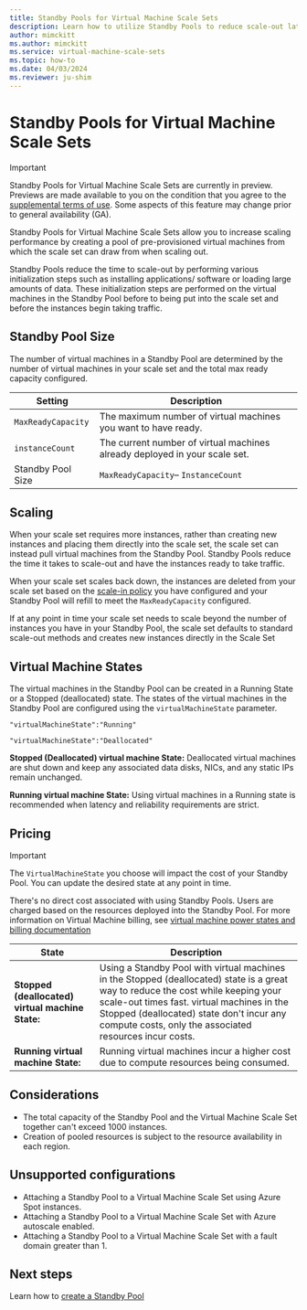 ```yaml
---
title: Standby Pools for Virtual Machine Scale Sets
description: Learn how to utilize Standby Pools to reduce scale-out latency with Virtual Machine Scale Sets
author: mimckitt
ms.author: mimckitt
ms.service: virtual-machine-scale-sets
ms.topic: how-to
ms.date: 04/03/2024
ms.reviewer: ju-shim
---
```


# Standby Pools for Virtual Machine Scale Sets

> [!IMPORTANT]
> Standby Pools for Virtual Machine Scale Sets are currently in preview. Previews are made available to you on the condition that you agree to the [supplemental terms of use](https://azure.microsoft.com/support/legal/preview-supplemental-terms/). Some aspects of this feature may change prior to general availability (GA). 

Standby Pools for Virtual Machine Scale Sets allow you to increase scaling performance by creating a pool of pre-provisioned virtual machines from which the scale set can draw from when scaling out. 

Standby Pools reduce the time to scale-out by performing various initialization steps such as installing applications/ software or loading large amounts of data. These initialization steps are performed on the virtual machines in the Standby Pool before to being put into the scale set and before the instances begin taking traffic.

## Standby Pool Size
The number of virtual machines in a Standby Pool are determined by the number of virtual machines in your scale set and the total max ready capacity configured. 

| Setting | Description | 
|---|---|
| `MaxReadyCapacity` | The maximum number of virtual machines you want to have ready.|
| `instanceCount` | The current number of virtual machines already deployed in your scale set.|
| Standby Pool Size | `MaxReadyCapacity`– `InstanceCount` 

## Scaling

When your scale set requires more instances, rather than creating new instances and placing them directly into the scale set, the scale set can instead pull virtual machines from the Standby Pool. Standby Pools reduce the time it takes to scale-out and have the instances ready to take traffic. 

When your scale set scales back down, the instances are deleted from your scale set based on the [scale-in policy](virtual-machine-scale-sets-scale-in-policy.md) you have configured and your Standby Pool will refill to meet the `MaxReadyCapacity` configured.  

If at any point in time your scale set needs to scale beyond the number of instances you have in your Standby Pool, the scale set defaults to standard scale-out methods and creates new instances directly in the Scale Set

## Virtual Machine States

The virtual machines in the Standby Pool can be created in a Running State or a Stopped (deallocated) state. The states of the virtual machines in the Standby Pool are configured using the `virtualMachineState` parameter.

```
"virtualMachineState":"Running"

"virtualMachineState":"Deallocated"
```

**Stopped (Deallocated) virtual machine State:** Deallocated virtual machines are shut down and keep any associated data disks, NICs, and any static IPs remain unchanged. 

**Running virtual machine State:** Using virtual machines in a Running state is recommended when latency and reliability 
requirements are strict.

## Pricing

>[!IMPORTANT]
>The `VirtualMachineState` you choose will impact the cost of your Standby Pool. You can update the desired state at any point in time. 

There's no direct cost associated with using Standby Pools. Users are charged based on the resources deployed into the Standby Pool. For more information on Virtual Machine billing, see [virtual machine power states and billing documentation](../virtual-machines/states-billing.md)

| State | Description |
|---|---|
|**Stopped (deallocated) virtual machine State:** | Using a Standby Pool with virtual machines in the Stopped (deallocated) state is a great way to reduce the cost while keeping your scale-out times fast. virtual machines in the Stopped (deallocated) state don't incur any compute costs, only the associated resources incur costs. |
| **Running virtual machine State:** | Running virtual machines incur a higher cost due to compute resources being consumed. |

## Considerations
- The total capacity of the Standby Pool and the Virtual Machine Scale Set together can't exceed 1000 instances. 
- Creation of pooled resources is subject to the resource availability in each region.

## Unsupported configurations
- Attaching a Standby Pool to a Virtual Machine Scale Set using Azure Spot instances.
- Attaching a Standby Pool to a Virtual Machine Scale Set with Azure autoscale enabled. 
- Attaching a Standby Pool to a Virtual Machine Scale Set with a fault domain greater than 1. 

## Next steps

Learn how to [create a Standby Pool](standby-pools-create.md)